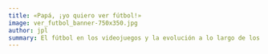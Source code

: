 ```yaml
---
title: «Papá, ¡yo quiero ver fútbol!»
image: ver_futbol_banner-750x350.jpg
author: jpl
summary: El fútbol en los videojuegos y la evolución a lo largo de los años. El fútbol como experiencia social y el sueño de crear un videojuego de fútbol.
---
```


